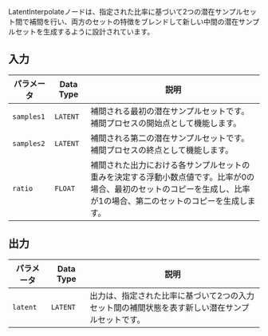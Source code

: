 
LatentInterpolateノードは、指定された比率に基づいて2つの潜在サンプルセット間で補間を行い、両方のセットの特徴をブレンドして新しい中間の潜在サンプルセットを生成するように設計されています。

## 入力

| パラメータ    | Data Type | 説明 |
|--------------|-------------|-------------|
| `samples1`   | `LATENT`    | 補間される最初の潜在サンプルセットです。補間プロセスの開始点として機能します。 |
| `samples2`   | `LATENT`    | 補間される第二の潜在サンプルセットです。補間プロセスの終点として機能します。 |
| `ratio`      | `FLOAT`     | 補間された出力における各サンプルセットの重みを決定する浮動小数点値です。比率が0の場合、最初のセットのコピーを生成し、比率が1の場合、第二のセットのコピーを生成します。 |

## 出力

| パラメータ | Data Type | 説明 |
|-----------|-------------|-------------|
| `latent`  | `LATENT`    | 出力は、指定された比率に基づいて2つの入力セット間の補間状態を表す新しい潜在サンプルセットです。 |
